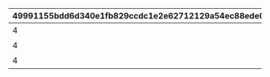 |49991155bdd6d340e1fb829ccdc1e2e62712129a54ec88ede07451f36d116fe4|f7fc295e437f30e3a3b51c4cdca71950d26b92addc454c78079deb1ce7b17011|d9e8ccac4c127a62739d548e6bb221a995fc78897d79e37ea8c05ef77f6876ca|6749294f6fd23f6fe52dce8fad5100dd477c2ae3d1be907e04c5c9b52045b0fc|0320a75b48242220186f62233dd65a85145385dd9252740505e8008ce6507f1e|a508641ce26aa2f68557dc038597ad5fdf3b2c52851e6055595417b5f6b0588f|7396d0476ed7c48cb5e7e62139e96a90a05cab0dac26c5d2d1bac95be6f7352f|65fd82947a869e35857d5dae236cce28c8a11b245ff060848419a1ef81f34b52|2997876dee90345e523f9606a8b401b0f9a8f9482d7962a04751361ebe10dbc1|85f67d4ad15e384e130d7e9383d6e45cd903535b4b3ba473c839258a46ada2fb|144e4792af8e21979af150e24f2f58a9c9c59823d583cc9c37272b94f9ce778c|87d9336f74df7f04221e551333b80a6fa7bc70ecc12725df90c6291aa0ff8d68|3cf94c612fa8cbf61248141c0208aa2f5092d3726909df4754a7482e09b3d924|1239ad7def10edb0630f3268fef3b6ae2088b29f63699f3fb3bee3263e96b770|d529ffb2855f9a1db0f147afb20928370a5abd9af2e5d782a86877c663effae1|
| --- | --- | --- | --- | --- | --- | --- | --- | --- | --- | --- | --- | --- | --- | --- |
|4|0|2|100002|0|0|バンディタンク・プロト１|100003|101001|3|1|0|5|1630|1|
|4|0|2|100002|0|0|バンディタンク・プロト２|100003|101001|3|1|0|5|1630|2|
|4|0|2|100002|0|0|バンディタンク・プロト３|100003|101001|3|1|0|5|1630|3|